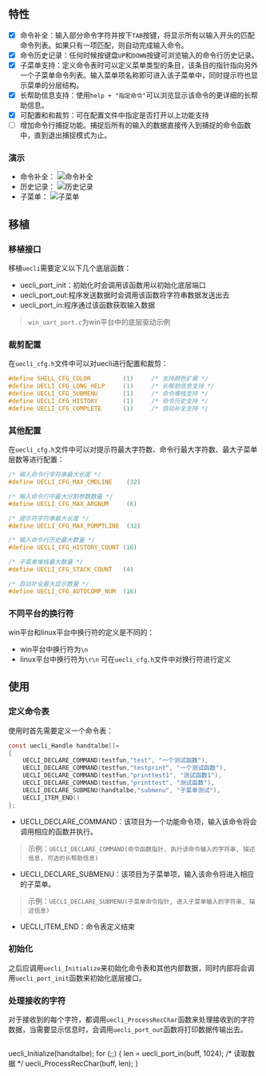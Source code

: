
## 特性

- [X] 命令补全：输入部分命令字符并按下`TAB`按键，将显示所有以输入开头的匹配命令列表。如果只有一项匹配，则自动完成输入命令。
- [X] 命令历史记录：任何时候按键盘`UP`和`DOWN`按键可浏览输入的命令行历史记录。
- [X] 子菜单支持：定义命令表时可以定义菜单类型的条目，该条目的指针指向另外一个子菜单命令列表。输入菜单项名称即可进入该子菜单中，同时提示符也显示菜单的分层结构。
- [X] 长帮助信息支持：使用`help + "指定命令"`可以浏览显示该命令的更详细的长帮助信息。
- [X] 可配置和和裁剪：可在配置文件中指定是否打开以上功能支持
- [ ] 增加命令行捕捉功能。捕捉后所有的输入的数据直接传入到捕捉的命令函数中，直到退出捕捉模式为止。

### 演示

- 命令补全：
![命令补全](http://i.imgur.com/lV17nyf.gif "命令补全")
- 历史记录：
![历史记录](http://i.imgur.com/0wd5NLP.gif "历史记录")
- 子菜单：
![子菜单](http://i.imgur.com/mL8XtzY.gif "子菜单")

## 移植

### 移植接口
移植`uecli`需要定义以下几个底层函数：
- uecli_port_init：初始化时会调用该函数用以初始化底层端口
- uecli_port_out:程序发送数据时会调用该函数将字符串数据发送出去
- uecli_port_in:程序通过该函数获取输入数据
> `win_uart_port.c`为win平台中的底层驱动示例

### 裁剪配置
在`uecli_cfg.h`文件中可以对uecli进行配置和裁剪：
```C
#define SHELL_CFG_COLOR         (1)     /* 支持颜色扩展 */
#define UECLI_CFG_LONG_HELP     (1)     /* 长帮助信息支持 */
#define UECLI_CFG_SUBMENU       (1)     /* 命令堆栈支持 */
#define UECLI_CFG_HISTORY       (1)     /* 命令历史支持 */
#define UECLI_CFG_COMPLETE      (1)     /* 自动补全支持 */
```

### 其他配置
在`uecli_cfg.h`文件中可以对提示符最大字符数、命令行最大字符数、最大子菜单层数等进行配置：
```C
/* 输入命令行字符串最大长度 */
#define UECLI_CFG_MAX_CMDLINE    (32)

/* 输入命令行中最大分割参数数量 */
#define UECLI_CFG_MAX_ARGNUM     (6)

/* 提示符字符串最大长度 */
#define UECLI_CFG_MAX_POMPTLINE  (32)

/* 输入命令行历史最大数量 */
#define UECLI_CFG_HISTORY_COUNT (16)

/* 子菜单堆栈最大数量 */
#define UECLI_CFG_STACK_COUNT   (4)

/* 自动补全最大显示数量 */
#define UECLI_CFG_AUTOCOMP_NUM  (16)
```

### 不同平台的换行符
win平台和linux平台中换行符的定义是不同的：
- win平台中换行符为`\n`
- linux平台中换行符为`\r\n`
可在`uecli_cfg.h`文件中对换行符进行定义

## 使用

### 定义命令表
使用时首先需要定义一个命令表：
```C
const uecli_Handle handtalbe[]=
{
    UECLI_DECLARE_COMMAND(testfun,"test", "一个测试函数"),
    UECLI_DECLARE_COMMAND(testfun,"testprint", "一个测试函数"),
    UECLI_DECLARE_COMMAND(testfun,"printtest1", "测试函数1"),
    UECLI_DECLARE_COMMAND(testfun,"printtest", "测试函数"),
    UECLI_DECLARE_SUBMENU(handtalbe,"submenu", "子菜单测试"),
    UECLI_ITEM_END()
};
```
- UECLI_DECLARE_COMMAND：该项目为一个功能命令项，输入该命令将会调用相应的函数并执行。

> 示例：`UECLI_DECLARE_COMMAND(命令函数指针, 执行该命令输入的字符串, 描述信息, 可选的长帮助信息)`

- UECLI_DECLARE_SUBMENU：该项目为子菜单项，输入该命令将进入相应的子菜单。

> 示例：`UECLI_DECLARE_SUBMENU(子菜单命令指针, 进入子菜单输入的字符串, 描述信息)`

- UECLI_ITEM_END：命令表定义结束

### 初始化
之后应调用`uecli_Initialize`来初始化命令表和其他内部数据，同时内部将会调用`uecli_port_init`函数来初始化底层接口。

### 处理接收的字符
对于接收到的每个字符，都调用`uecli_ProcessRecChar`函数来处理接收到的字符数据，当需要显示信息时，会调用`uecli_port_out`函数将打印数据传输出去。

> ```C
uecli_Initialize(handtalbe);
for (;;)
{
    len = uecli_port_in(buff, 1024);	/* 读取数据 */
    uecli_ProcessRecChar(buff, len);
}
```